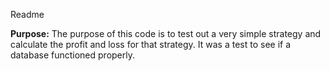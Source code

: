 Readme

<b>Purpose:</b> The purpose of this code is to test out a very simple strategy and calculate the profit and loss for that strategy. It was a test to see if a database functioned properly. 
